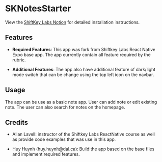 # SKNotesStarter

View the [ShiftKey Labs Notion](https://shiftkeylabs.notion.site/Project-Install-Instructions-f937641104bc42e098fcfefcf7349608) for detailed installation instructions.

## Features

- **Required Features**: This app was fork from Shiftkey Labs React Native Expo base app. The app currently contain all feature required by the rubric.

- **Additional Features**: The app also have additional feature of dark/light mode switch that can be change using the top left icon on the navbar.

## Usage

The app can be use as a basic note app. User can add note or edit existing note. The user can also search for notes on the homepage.

## Credits

- Allan Lavell: instructor of the Shiftkey Labs ReactNative course as well as provide code examples that was use in this app.

- Huy Huynh (huy.huynh@dal.ca): Build the app based on the base files and implement required features.